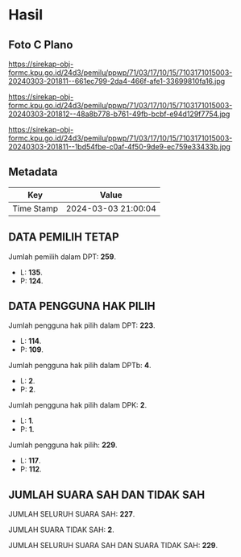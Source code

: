 # Hasil

## Foto C Plano

https://sirekap-obj-formc.kpu.go.id/24d3/pemilu/ppwp/71/03/17/10/15/7103171015003-20240303-201811--661ec799-2da4-466f-afe1-33699810fa16.jpg

https://sirekap-obj-formc.kpu.go.id/24d3/pemilu/ppwp/71/03/17/10/15/7103171015003-20240303-201812--48a8b778-b761-49fb-bcbf-e94d129f7754.jpg

https://sirekap-obj-formc.kpu.go.id/24d3/pemilu/ppwp/71/03/17/10/15/7103171015003-20240303-201811--1bd54fbe-c0af-4f50-9de9-ec759e33433b.jpg


## Metadata

| Key        | Value               |
| ---------- | ------------------- |
| Time Stamp | 2024-03-03 21:00:04 |


## DATA PEMILIH TETAP

Jumlah pemilih dalam DPT: **259**.
 * L: **135**.
 * P: **124**.

## DATA PENGGUNA HAK PILIH

Jumlah pengguna hak pilih dalam DPT: **223**.
 * L: **114**.
 * P: **109**.

Jumlah pengguna hak pilih dalam DPTb: **4**.
 * L: **2**.
 * P: **2**.

Jumlah pengguna hak pilih dalam DPK: **2**.
 * L: **1**.
 * P: **1**.

Jumlah pengguna hak pilih: **229**.
 * L: **117**.
 * P: **112**.

## JUMLAH SUARA SAH DAN TIDAK SAH

JUMLAH SELURUH SUARA SAH: **227**.

JUMLAH SUARA TIDAK SAH: **2**.

JUMLAH SELURUH SUARA SAH DAN SUARA TIDAK SAH: **229**.


